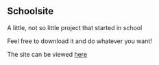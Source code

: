 ## Schoolsite ##

A little, not so little project that started in school

Feel free to download it and do whatever you want!

The site can be viewed [here](https://hman124.github.io/schoolsite/)
